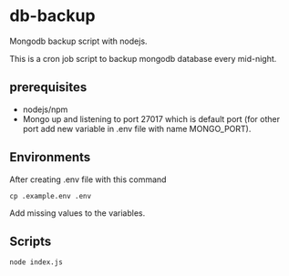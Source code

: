 # db-backup

Mongodb backup script with nodejs.

This is a cron job script to backup mongodb database every mid-night.

## prerequisites

- nodejs/npm
- Mongo up and listening to port 27017 which is default port (for other port add new variable in .env file with name MONGO_PORT).

## Environments

After creating .env file with this command
```
cp .example.env .env
```

Add missing values to the variables.

## Scripts

```
node index.js
```
